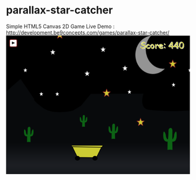 # parallax-star-catcher
Simple HTML5 Canvas 2D Game
Live Demo : http://development.be9concepts.com/games/parallax-star-catcher/
![alt tag](https://github.com/be9concepts/parallax-star-catcher/blob/master/Capture.PNG?raw=true)
